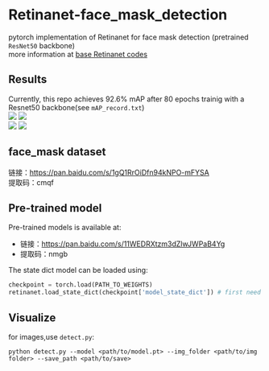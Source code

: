 # Retinanet-face_mask_detection
pytorch implementation of Retinanet for face mask detection (pretrained `ResNet50` backbone)<br>
more information at [base Retinanet codes](https://github.com/yhenon/pytorch-retinanet)<br>
## Results
Currently, this repo achieves 92.6% mAP after 80 epochs trainig with a Resnet50 backbone(see `mAP_record.txt`) <br>
![](https://github.com/simpletask1/Retinanet-face_mask_detection/images/detect0.jpg)
![](https://github.com/simpletask1/Retinanet-face_mask_detection/images/detect1.jpg)<br>
![](https://github.com/simpletask1/Retinanet-face_mask_detection/images/detect2.jpg)
![](https://github.com/simpletask1/Retinanet-face_mask_detection/images/detect3.jpg)
## face_mask dataset
链接：https://pan.baidu.com/s/1gQ1RrOiDfn94kNPO-mFYSA <br>
提取码：cmqf<br>
## Pre-trained model
Pre-trained models is available at:<br>
* 链接：https://pan.baidu.com/s/11WEDRXtzm3dZlwJWPaB4Yg <br>
* 提取码：nmgb<br> 

The state dict model can be loaded using:<br>
```Python
checkpoint = torch.load(PATH_TO_WEIGHTS)
retinanet.load_state_dict(checkpoint['model_state_dict']) # first need to remove prefix 'module.'
```
  
## Visualize
for images,use `detect.py`:<br>
```shell
python detect.py --model <path/to/model.pt> --img_folder <path/to/img folder> --save_path <path/to/save> 
```
